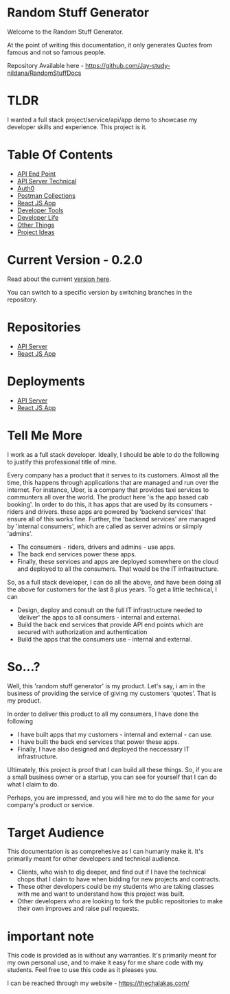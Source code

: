 # Random Stuff Generator

Welcome to the Random Stuff Generator. 

At the point of writing this documentation, it only generates Quotes from famous and not so famous people.

Repository Available here - https://github.com/Jay-study-nildana/RandomStuffDocs

# TLDR

I wanted a full stack project/service/api/app demo to showcase my developer skills and experience. This project is it.

# Table Of Contents

* [API End Point](APIEndPoints/readme.md)
* [API Server Technical](APIServer/readme.md)
* [Auth0](Auth0/readme.md)
* [Postman Collections](PostmanCollections/readme.md)
* [React JS App](ReactJSApp/readme.md)
* [Developer Tools](ToolsandThings.md/readme.md)
* [Developer Life](developerlife/readme.md)
* [Other Things](otherfiles/readme.md)
* [Project Ideas](projectidea/readme.md)

# Current Version - 0.2.0

Read about the current [version here](VersionandChanges.md).

You can switch to a specific version by switching branches in the repository.

# Repositories

* [API Server](https://github.com/Jay-study-nildana/RandomStuffGenerator)
* [React JS App](https://github.com/Jay-study-nildana/RandomStuffReactJSApp)

# Deployments

* [API Server](https://randomstuffgeneratorsep23.azurewebsites.net)
* [React JS App](https://randomstuffreactjsappsept24.azurewebsites.net)

# Tell Me More

I work as a full stack developer. Ideally, I should be able to do the following to justify this professional title of mine. 

Every company has a product that it serves to its customers. Almost all the time, this happens through applications that are managed and run over the internet. For instance, Uber, is a company that provides taxi services to communters all over the world. The product here 'is the app based cab booking'. In order to do this, it has apps that are used by its consumers - riders and drivers. these apps are powered by 'backend services' that ensure all of this works fine. Further, the 'backend services' are managed by 'internal consumers', which are called as server admins or siimply 'admins'. 

* The consumers - riders, drivers and admins - use apps. 
* The back end services power these apps. 
* Finally, these services and apps are deployed somewhere on the cloud and deployed to all the consumers. That would be the IT infrastructure. 

So, as a full stack developer, I can do all the above, and have been doing all the above for customers for the last 8 plus years. To get a little technical, I can

* Design, deploy and consult on the full IT infrastructure needed to 'deliver' the apps to all consumers - internal and external.
* Build the back end services that provide API end points which are secured with authorization and authentication
* Build the apps that the consumers use - internal and external.

# So...?

Well, this 'random stuff generator' is my product. Let's say, i am in the business of providing the service of giving my customers 'quotes'. That is my product.

In order to deliver this product to all my consumers, I have done the following

* I have built apps that my customers - internal and external - can use.
* I have built the back end services that power these apps.
* Finally, I have also designed and deployed the neccessary IT infrastructure. 

Ultimately, this project is proof that I can build all these things. So, if you are a small business owner or a startup, you can see for yourself that I can do what I claim to do. 

Perhaps, you are impressed, and you will hire me to do the same for your company's product or service. 

# Target Audience

This documentation is as comprehesive as I can humanly make it. It's primarily meant for other developers and technical audience. 

* Clients, who wish to dig deeper, and find out if I have the technical chops that I claim to have when bidding for new projects and contracts.
* These other developers could be my students who are taking classes with me and want to understand how this project was built.
* Other developers who are looking to fork the public repositories to make their own improves and raise pull requests.

# important note 

This code is provided as is without any warranties. It's primarily meant for my own personal use, and to make it easy for me share code with my students. Feel free to use this code as it pleases you.

I can be reached through my website - https://thechalakas.com/